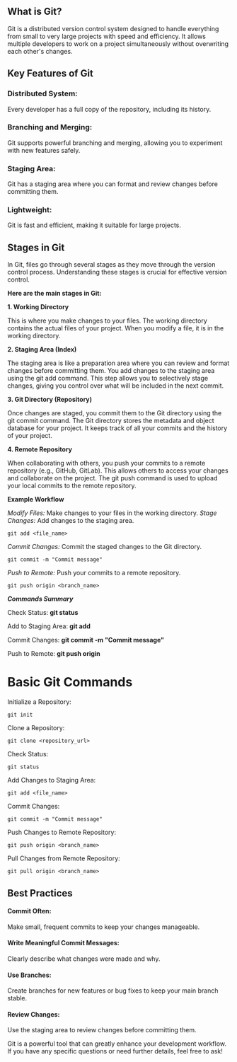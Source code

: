 <h2>What is Git?</h2>

Git is a distributed version control system designed to handle everything from small to very large projects with speed and efficiency. It allows multiple developers to work on a project simultaneously without overwriting each other's changes.

<h2>Key Features of Git</h2>

</body>
<p><h3>Distributed System:</h3> Every developer has a full copy of the repository, including its history.</p>
<p> <h3>Branching and Merging:</h3> Git supports powerful branching and merging, allowing you to experiment with new features safely.</p>
<p><h3>Staging Area:</h3> Git has a staging area where you can format and review changes before committing them.</p>
<p><h3>Lightweight:</h3> Git is fast and efficient, making it suitable for large projects.</p>
</body>

<h2>Stages in Git</h2>

In Git, files go through several stages as they move through the version control process. Understanding these stages is crucial for effective version control. 

**Here are the main stages in Git:**

**1. Working Directory**

This is where you make changes to your files. The working directory contains the actual files of your project. When you modify a file, it is in the working directory.

**2. Staging Area (Index)**

The staging area is like a preparation area where you can review and format changes before committing them. You add changes to the staging area using the git add command. This step allows you to selectively stage changes, giving you control over what will be included in the next commit.

**3. Git Directory (Repository)**

Once changes are staged, you commit them to the Git directory using the git commit command. The Git directory stores the metadata and object database for your project. It keeps track of all your commits and the history of your project.

**4. Remote Repository**

When collaborating with others, you push your commits to a remote repository (e.g., GitHub, GitLab). This allows others to access your changes and collaborate on the project. The git push command is used to upload your local commits to the remote repository.

**Example Workflow**

*Modify Files:* Make changes to your files in the working directory.
*Stage Changes:* Add changes to the staging area.

```
git add <file_name>
```

*Commit Changes:* Commit the staged changes to the Git directory.

```
git commit -m "Commit message"
```

*Push to Remote:* Push your commits to a remote repository.

```
git push origin <branch_name>
```

***Commands Summary***

<body>
<p>Check Status: <b>git status</b></p>
<p>Add to Staging Area: <b>git add <file_name></b></p>
<p>Commit Changes: <b>git commit -m "Commit message"</b></p>
<p>Push to Remote: <b>git push origin <branch_name></b></p>
</body>


<h1>Basic Git Commands</h1>

Initialize a Repository:

```
git init
```

Clone a Repository:

```
git clone <repository_url>
```

Check Status:

```
git status
```
Add Changes to Staging Area:

```
git add <file_name>
```

Commit Changes:
```
git commit -m "Commit message"
```
Push Changes to Remote Repository:
```
git push origin <branch_name>
```
Pull Changes from Remote Repository:

```
git pull origin <branch_name>
```

<h2>Best Practices</h2>

<body>
<p> <h4>Commit Often:</h4> Make small, frequent commits to keep your changes manageable.</p>
<p> <h4>Write Meaningful Commit Messages:</h4> Clearly describe what changes were made and why.</p>
<p> <h4>Use Branches:</h4> Create branches for new features or bug fixes to keep your main branch stable.</p>
<p> <h4>Review Changes:</h4> Use the staging area to review changes before committing them.</p>
</body>
Git is a powerful tool that can greatly enhance your development workflow. If you have any specific questions or need further details, feel free to ask!